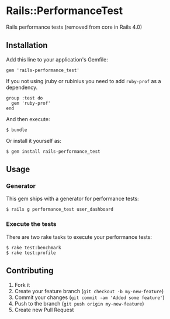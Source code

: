 # Rails::PerformanceTest

Rails performance tests (removed from core in Rails 4.0)

## Installation

Add this line to your application's Gemfile:

    gem 'rails-performance_test'

If you not using jruby or rubinius you need to add `ruby-prof` as a dependency.

    group :test do
      gem 'ruby-prof'
    end

And then execute:

    $ bundle

Or install it yourself as:

    $ gem install rails-performance_test

## Usage

### Generator

This gem ships with a generator for performance tests:

    $ rails g performance_test user_dashboard

### Execute the tests

There are two rake tasks to execute your performance tests:

    $ rake test:benchmark
    $ rake test:profile

## Contributing

1. Fork it
2. Create your feature branch (`git checkout -b my-new-feature`)
3. Commit your changes (`git commit -am 'Added some feature'`)
4. Push to the branch (`git push origin my-new-feature`)
5. Create new Pull Request
